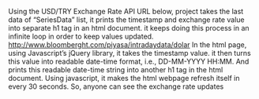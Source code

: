 
Using the USD/TRY Exchange Rate API URL below, project takes the last data of
“SeriesData” list, it prints the timestamp and exchange rate value into separate h1 tag in an
html document. it keeps doing this process in an infinite loop in order to keep values
updated.
http://www.bloomberght.com/piyasa/intradaydata/dolar
In the html page, using Javascript’s jQuery library, it takes
the timestamp value. it then turns this value into readable date-time format, i.e., DD-MM-YYYY
HH:MM. And prints this readable date-time string into another h1 tag in the html document.
Using javascript, it makes the html webpage refresh itself in every 30 seconds. So, anyone can see the exchange rate updates
